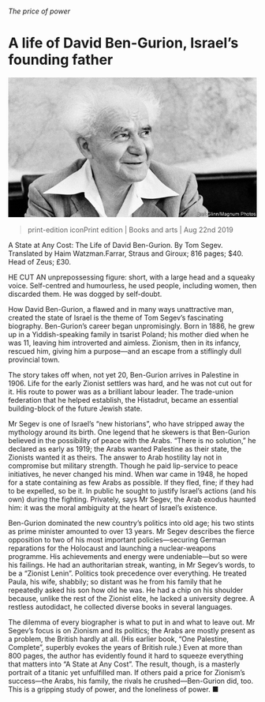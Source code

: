 ###### The price of power

# A life of David Ben-Gurion, Israel’s founding father 

![image](images/20190824_BKP002_0.jpg) 

> print-edition iconPrint edition | Books and arts | Aug 22nd 2019 

A State at Any Cost: The Life of David Ben-Gurion. By Tom Segev. Translated by Haim Watzman.Farrar, Straus and Giroux; 816 pages; $40. Head of Zeus; £30. 

HE CUT AN unprepossessing figure: short, with a large head and a squeaky voice. Self-centred and humourless, he used people, including women, then discarded them. He was dogged by self-doubt. 

How David Ben-Gurion, a flawed and in many ways unattractive man, created the state of Israel is the theme of Tom Segev’s fascinating biography. Ben-Gurion’s career began unpromisingly. Born in 1886, he grew up in a Yiddish-speaking family in tsarist Poland; his mother died when he was 11, leaving him introverted and aimless. Zionism, then in its infancy, rescued him, giving him a purpose—and an escape from a stiflingly dull provincial town. 

The story takes off when, not yet 20, Ben-Gurion arrives in Palestine in 1906. Life for the early Zionist settlers was hard, and he was not cut out for it. His route to power was as a brilliant labour leader. The trade-union federation that he helped establish, the Histadrut, became an essential building-block of the future Jewish state. 

Mr Segev is one of Israel’s “new historians”, who have stripped away the mythology around its birth. One legend that he skewers is that Ben-Gurion believed in the possibility of peace with the Arabs. “There is no solution,” he declared as early as 1919; the Arabs wanted Palestine as their state, the Zionists wanted it as theirs. The answer to Arab hostility lay not in compromise but military strength. Though he paid lip-service to peace initiatives, he never changed his mind. When war came in 1948, he hoped for a state containing as few Arabs as possible. If they fled, fine; if they had to be expelled, so be it. In public he sought to justify Israel’s actions (and his own) during the fighting. Privately, says Mr Segev, the Arab exodus haunted him: it was the moral ambiguity at the heart of Israel’s existence. 

Ben-Gurion dominated the new country’s politics into old age; his two stints as prime minister amounted to over 13 years. Mr Segev describes the fierce opposition to two of his most important policies—securing German reparations for the Holocaust and launching a nuclear-weapons programme. His achievements and energy were undeniable—but so were his failings. He had an authoritarian streak, wanting, in Mr Segev’s words, to be a “Zionist Lenin”. Politics took precedence over everything. He treated Paula, his wife, shabbily; so distant was he from his family that he repeatedly asked his son how old he was. He had a chip on his shoulder because, unlike the rest of the Zionist elite, he lacked a university degree. A restless autodidact, he collected diverse books in several languages. 

The dilemma of every biographer is what to put in and what to leave out. Mr Segev’s focus is on Zionism and its politics; the Arabs are mostly present as a problem, the British hardly at all. (His earlier book, “One Palestine, Complete”, superbly evokes the years of British rule.) Even at more than 800 pages, the author has evidently found it hard to squeeze everything that matters into “A State at Any Cost”. The result, though, is a masterly portrait of a titanic yet unfulfilled man. If others paid a price for Zionism’s success—the Arabs, his family, the rivals he crushed—Ben-Gurion did, too. This is a gripping study of power, and the loneliness of power. ■ 

